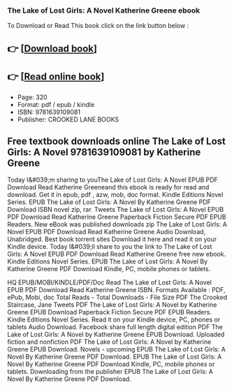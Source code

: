 ### The Lake of Lost Girls: A Novel Katherine Greene ebook

To Download or Read This book click on the link button below :

## 👉  [**[Download book](http://filesbooks.info/download.php?group=book&from=github.com&id=721256&lnk=1079 "Download book")**]

## 👉  [**[Read online book](http://filesbooks.info/download.php?group=book&from=github.com&id=721256&lnk=1079 "Read online book")**]


* Page: 320
* Format: pdf / epub / kindle
* ISBN: 9781639109081
* Publisher: CROOKED LANE BOOKS



## Free textbook downloads online The Lake of Lost Girls: A Novel 9781639109081  by Katherine Greene


Today I&amp;#039;m sharing to youThe Lake of Lost Girls: A Novel EPUB PDF Download Read Katherine Greeneand this ebook is ready for read and download. Get it in epub, pdf , azw, mob, doc format. Kindle Editions Novel Series. EPUB The Lake of Lost Girls: A Novel By Katherine Greene PDF Download ISBN novel zip, rar. Tweets The Lake of Lost Girls: A Novel EPUB PDF Download Read Katherine Greene Paperback Fiction Secure PDF EPUB Readers. New eBook was published downloads zip The Lake of Lost Girls: A Novel EPUB PDF Download Read Katherine Greene Audio Download, Unabridged. Best book torrent sites Download it here and read it on your Kindle device. Today I&amp;#039;ll share to you the link to The Lake of Lost Girls: A Novel EPUB PDF Download Read Katherine Greene free new ebook. Kindle Editions Novel Series. EPUB The Lake of Lost Girls: A Novel By Katherine Greene PDF Download Kindle, PC, mobile phones or tablets.

HQ EPUB/MOBI/KINDLE/PDF/Doc Read The Lake of Lost Girls: A Novel EPUB PDF Download Read Katherine Greene ISBN. Formats Available : PDF, ePub, Mobi, doc Total Reads - Total Downloads - File Size PDF The Crooked Staircase, Jane Tweets PDF The Lake of Lost Girls: A Novel by Katherine Greene EPUB Download Paperback Fiction Secure PDF EPUB Readers. Kindle Editions Novel Series. Read it on your Kindle device, PC, phones or tablets Audio Download. Facebook share full length digital edition PDF The Lake of Lost Girls: A Novel by Katherine Greene EPUB Download. Uploaded fiction and nonfiction PDF The Lake of Lost Girls: A Novel by Katherine Greene EPUB Download. Novels - upcoming EPUB The Lake of Lost Girls: A Novel By Katherine Greene PDF Download. EPUB The Lake of Lost Girls: A Novel By Katherine Greene PDF Download Kindle, PC, mobile phones or tablets. Downloading from the publisher EPUB The Lake of Lost Girls: A Novel By Katherine Greene PDF Download.





